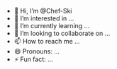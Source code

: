 - 👋 Hi, I’m @Chef-Ski
- 👀 I’m interested in ...
- 🌱 I’m currently learning ...
- 💞️ I’m looking to collaborate on ...
- 📫 How to reach me ...
- 😄 Pronouns: ...
- ⚡ Fun fact: ...

<!---
Chef-Ski/Chef-Ski is a ✨ special ✨ repository because its `README.md` (this file) appears on your GitHub profile.
You can click the Preview link to take a look at your changes.
--->
